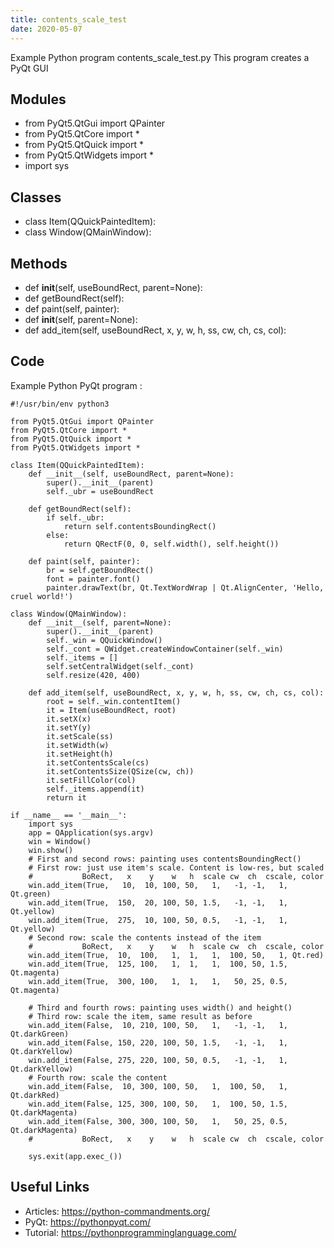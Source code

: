 ```yaml
---
title: contents_scale_test
date: 2020-05-07
---
```

Example Python program contents_scale_test.py
This program creates a PyQt GUI

## Modules

* from PyQt5.QtGui import QPainter
* from PyQt5.QtCore import *
* from PyQt5.QtQuick import *
* from PyQt5.QtWidgets import *
* 	import sys

## Classes

* class Item(QQuickPaintedItem):
* class Window(QMainWindow):

## Methods

* 	def __init__(self, useBoundRect, parent=None):
* 	def getBoundRect(self):
* 	def paint(self, painter):
* 	def __init__(self, parent=None):
* 	def add_item(self, useBoundRect, x, y, w, h, ss, cw, ch, cs, col):

## Code

Example Python PyQt program :

    #!/usr/bin/env python3
    
    from PyQt5.QtGui import QPainter
    from PyQt5.QtCore import *
    from PyQt5.QtQuick import *
    from PyQt5.QtWidgets import *
    
    class Item(QQuickPaintedItem):
    	def __init__(self, useBoundRect, parent=None):
    		super().__init__(parent)
    		self._ubr = useBoundRect
    	
    	def getBoundRect(self):
    		if self._ubr:
    			return self.contentsBoundingRect()
    		else:
    			return QRectF(0, 0, self.width(), self.height())
    	
    	def paint(self, painter):
    		br = self.getBoundRect()
    		font = painter.font()
    		painter.drawText(br, Qt.TextWordWrap | Qt.AlignCenter, 'Hello, cruel world!')
    
    class Window(QMainWindow):
    	def __init__(self, parent=None):
    		super().__init__(parent)
    		self._win = QQuickWindow()
    		self._cont = QWidget.createWindowContainer(self._win)
    		self._items = []
    		self.setCentralWidget(self._cont)
    		self.resize(420, 400)
    
    	def add_item(self, useBoundRect, x, y, w, h, ss, cw, ch, cs, col):
    		root = self._win.contentItem()
    		it = Item(useBoundRect, root)
    		it.setX(x)
    		it.setY(y)
    		it.setScale(ss)
    		it.setWidth(w)
    		it.setHeight(h)
    		it.setContentsScale(cs)
    		it.setContentsSize(QSize(cw, ch))
    		it.setFillColor(col)
    		self._items.append(it)
    		return it
    
    if __name__ == '__main__':
    	import sys
    	app = QApplication(sys.argv)
    	win = Window()
    	win.show()
    	# First and second rows: painting uses contentsBoundingRect()
    	# First row: just use item's scale. Content is low-res, but scaled
    	#           BoRect,   x    y    w   h  scale cw  ch  cscale, color
    	win.add_item(True,   10,  10, 100, 50,   1,   -1, -1,   1, Qt.green)
    	win.add_item(True,  150,  20, 100, 50, 1.5,   -1, -1,   1, Qt.yellow)
    	win.add_item(True,  275,  10, 100, 50, 0.5,   -1, -1,   1, Qt.yellow)
    	# Second row: scale the contents instead of the item
    	#           BoRect,   x    y    w   h  scale cw  ch  cscale, color
    	win.add_item(True,  10,  100,   1,  1,   1,  100, 50,   1, Qt.red)
    	win.add_item(True,  125, 100,   1,  1,   1,  100, 50, 1.5, Qt.magenta)
    	win.add_item(True,  300, 100,   1,  1,   1,   50, 25, 0.5, Qt.magenta)
    
    	# Third and fourth rows: painting uses width() and height()
    	# Third row: scale the item, same result as before
    	win.add_item(False,  10, 210, 100, 50,   1,   -1, -1,   1, Qt.darkGreen)
    	win.add_item(False, 150, 220, 100, 50, 1.5,   -1, -1,   1, Qt.darkYellow)
    	win.add_item(False, 275, 220, 100, 50, 0.5,   -1, -1,   1, Qt.darkYellow)
    	# Fourth row: scale the content
    	win.add_item(False,  10, 300, 100, 50,   1,  100, 50,   1, Qt.darkRed)
    	win.add_item(False, 125, 300, 100, 50,   1,  100, 50, 1.5, Qt.darkMagenta)
    	win.add_item(False, 300, 300, 100, 50,   1,   50, 25, 0.5, Qt.darkMagenta)
    	#           BoRect,   x    y    w   h  scale cw  ch  cscale, color
    
    	sys.exit(app.exec_())
    
    

## Useful Links

- Articles: https://python-commandments.org/
- PyQt: https://pythonpyqt.com/
- Tutorial: https://pythonprogramminglanguage.com/
